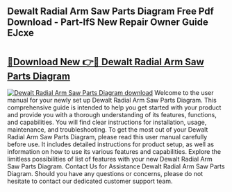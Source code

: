 ## Dewalt Radial Arm Saw Parts Diagram Free Pdf Download - Part-IfS New Repair Owner Guide EJcxe

# <h2><a href="http://dfl12k.blite.top/?on=Dewalt+Radial+Arm+Saw+Parts+Diagram">🔗Download New 👉🔴 Dewalt Radial Arm Saw Parts Diagram</a></h2>

[![Dewalt Radial Arm Saw Parts Diagram download](https://i.imgur.com/lujVjoI.png)](http://dfl12k.blite.top/?on=Dewalt+Radial+Arm+Saw+Parts+Diagram)
Welcome to the user manual for your newly set up Dewalt Radial Arm Saw Parts Diagram. This comprehensive guide is intended to help you get started with your product and provide you with a thorough understanding of its features, functions, and capabilities. You will find clear instructions for installation, usage, maintenance, and troubleshooting. To get the most out of your Dewalt Radial Arm Saw Parts Diagram, please read this user manual carefully before use. It includes detailed instructions for product setup, as well as information on how to use its various features and capabilities. Explore the limitless possibilities of list of features with your new Dewalt Radial Arm Saw Parts Diagram. Contact Us for Assistance Dewalt Radial Arm Saw Parts Diagram. Should you have any questions or concerns, please do not hesitate to contact our dedicated customer support team.
